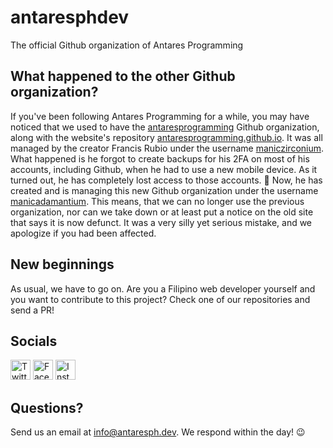 # antaresphdev
The official Github organization of Antares Programming

## What happened to the other Github organization?
If you've been following Antares Programming for a while, you may have noticed that we used to have the [antaresprogramming](https://github.com/antaresprogramming/) Github organization, along with the website's repository [antaresprogramming.github.io](https://github.com/antaresprogramming/antaresprogramming.github.io/). It was all managed by the creator Francis Rubio under the username [maniczirconium](https://github.com/maniczirconium). What happened is he forgot to create backups for his 2FA on most of his accounts, including Github, when he had to use a new mobile device. As it turned out, he has completely lost access to those accounts. 🤦 Now, he has created and is managing this new Github organization under the username [manicadamantium](https://github.com/manicadamantium). This means, that we can no longer use the previous organization, nor can we take down or at least put a notice on the old site that says it is now defunct. It was a very silly yet serious mistake, and we apologize if you had been affected.

## New beginnings
As usual, we have to go on. Are you a Filipino web developer yourself and you want to contribute to this project? Check one of our repositories and send a PR!

## Socials
<a href="https://twitter.com/antaresphdev/" target="_blank" rel="noopener"><img src="https://camo.githubusercontent.com/c58e07fb34a45fd051183258b5860608dd86ac98dd151d0522e0575966082b88/68747470733a2f2f63646e2e6a7364656c6976722e6e65742f6e706d2f73696d706c652d69636f6e7340332e302e312f69636f6e732f747769747465722e737667" width="32" height="32" alt="Twitter"/></a>
<a href="https://facebook.com/antaresprogramming/" target="_blank" rel="noopener"><img src="https://camo.githubusercontent.com/68395a7b109c74c379a2e19b46e78a7df724c05e8a35df5b2d4a85d3b6cb5369/68747470733a2f2f63646e2e6a7364656c6976722e6e65742f6e706d2f73696d706c652d69636f6e7340332e302e312f69636f6e732f66616365626f6f6b2e737667" width="32" height="32" alt="Facebook"/></a>
<a href="https://instagram.com/antaresprogramming/" target="_blank" rel="noopener"><img src="https://camo.githubusercontent.com/aecaf87326884e8b0466bb799265a13fee7586246ebda3e066cb7fad82a1fd23/68747470733a2f2f63646e2e6a7364656c6976722e6e65742f6e706d2f73696d706c652d69636f6e7340332e302e312f69636f6e732f696e7374616772616d2e737667" width="32" height="32" alt="Instagram"/></a>

## Questions?
Send us an email at [info@antaresph.dev](mailto:info@antaresph.dev). We respond within the day! 😉
